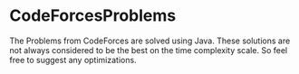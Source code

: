# CodeForcesProblems
The Problems from CodeForces are solved using Java.
These solutions are not always considered to be the best on the time complexity scale. So feel free to suggest any optimizations. 
